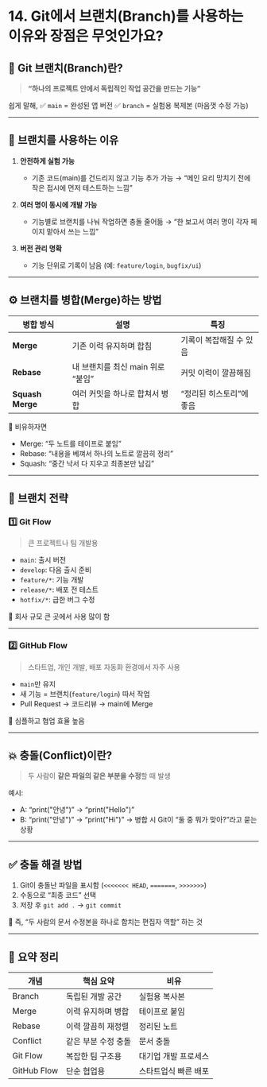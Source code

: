 #  14. Git에서 브랜치(Branch)를 사용하는 이유와 장점은 무엇인가요?

## 🧠 Git 브랜치(Branch)란?

> **“하나의 프로젝트 안에서 독립적인 작업 공간을 만드는 기능”**

쉽게 말해,
✅ `main` = 완성된 앱 버전
✅ `branch` = 실험용 복제본 (마음껏 수정 가능)

---

## 🌿 브랜치를 사용하는 이유

1. **안전하게 실험 가능**

   * 기존 코드(main)를 건드리지 않고 기능 추가 가능
     → “메인 요리 망치기 전에 작은 접시에 먼저 테스트하는 느낌”

2. **여러 명이 동시에 개발 가능**

   * 기능별로 브랜치를 나눠 작업하면 충돌 줄어듦
     → “한 보고서 여러 명이 각자 페이지 맡아서 쓰는 느낌”

3. **버전 관리 명확**

   * 기능 단위로 기록이 남음 (예: `feature/login`, `bugfix/ui`)

---

## ⚙️ 브랜치를 병합(Merge)하는 방법

| 병합 방식            | 설명                     | 특징             |
| ---------------- | ---------------------- | -------------- |
| **Merge**        | 기존 이력 유지하며 합침          | 기록이 복잡해질 수 있음  |
| **Rebase**       | 내 브랜치를 최신 main 위로 “붙임” | 커밋 이력이 깔끔해짐    |
| **Squash Merge** | 여러 커밋을 하나로 합쳐서 병합      | “정리된 히스토리”에 좋음 |

🧩 비유하자면

* Merge: “두 노트를 테이프로 붙임”
* Rebase: “내용을 베껴서 하나의 노트로 깔끔히 정리”
* Squash: “중간 낙서 다 지우고 최종본만 남김”

---

## 🌱 브랜치 전략

### 1️⃣ **Git Flow**

> 큰 프로젝트나 팀 개발용

* `main`: 출시 버전
* `develop`: 다음 출시 준비
* `feature/*`: 기능 개발
* `release/*`: 배포 전 테스트
* `hotfix/*`: 급한 버그 수정

🧩 회사 규모 큰 곳에서 사용 많이 함

---

### 2️⃣ **GitHub Flow**

> 스타트업, 개인 개발, 배포 자동화 환경에서 자주 사용

* `main`만 유지
* 새 기능 = 브랜치(`feature/login`) 따서 작업
* Pull Request → 코드리뷰 → main에 Merge

🧩 심플하고 협업 효율 높음

---

## 💥 충돌(Conflict)이란?

> 두 사람이 **같은 파일의 같은 부분을 수정**할 때 발생

예시:

* A: “print("안녕")” → “print("Hello")”
* B: “print("안녕")” → “print("Hi")”
  → 병합 시 Git이 “둘 중 뭐가 맞아?”라고 묻는 상황

---

## ✅ 충돌 해결 방법

1. Git이 충돌난 파일을 표시함 (`<<<<<<< HEAD`, `=======`, `>>>>>>>`)
2. 수동으로 “최종 코드” 선택
3. 저장 후 `git add .` → `git commit`

🧩 즉, “두 사람의 문서 수정본을 하나로 합치는 편집자 역할” 하는 것

---

## 🧾 요약 정리

| 개념          | 핵심 요약       | 비유          |
| ----------- | ----------- | ----------- |
| Branch      | 독립된 개발 공간   | 실험용 복사본     |
| Merge       | 이력 유지하며 병합  | 테이프로 붙임     |
| Rebase      | 이력 깔끔히 재정렬  | 정리된 노트      |
| Conflict    | 같은 부분 수정 충돌 | 문서 충돌       |
| Git Flow    | 복잡한 팀 구조용   | 대기업 개발 프로세스 |
| GitHub Flow | 단순 협업용      | 스타트업식 빠른 배포 |
